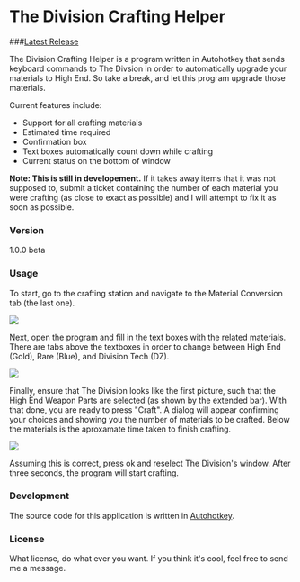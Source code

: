# The Division Crafting Helper

 ###[Latest Release](https://github.com/kylewill0725/DivisionCraftingHelper/releases/latest)

The Division Crafting Helper is a program written in Autohotkey that sends keyboard commands to The Divsion in order to automatically upgrade your materials to High End. So take a break, and let this program upgrade those materials.

Current features include:
  - Support for all crafting materials
  - Estimated time required
  - Confirmation box
  - Text boxes automatically count down while crafting
  - Current status on the bottom of window

**Note: This is still in developement.** If it takes away items that it was not supposed to, submit a ticket containing the number of each material you were crafting (as close to exact as possible) and I will attempt to fix it as soon as possible.

### **Version**
1.0.0 beta

### **Usage**

To start, go to the crafting station and navigate to the Material Conversion tab (the last one).

![](http://i.markdownnotes.com/2016-04-01_2.jpg)

Next, open the program and fill in the text boxes with the related materials. There are tabs above the textboxes in order to change between High End (Gold), Rare (Blue), and Division Tech (DZ).

![](http://i.markdownnotes.com/2016-04-01_3.png)

Finally, ensure that The Division looks like the first picture, such that the High End Weapon Parts are selected (as shown by the extended bar). With that done, you are ready to press "Craft". A dialog will appear confirming your choices and showing you the number of materials to be crafted. Below the materials is the aproxamate time taken to finish crafting.

![](http://i.markdownnotes.com/2016-04-01_4.png)

Assuming this is correct, press ok and reselect The Division's window. After three seconds, the program will start crafting.

### **Development**

The source code for this application is written in [Autohotkey](https://www.autohotkey.com).

### **License**

What license, do what ever you want. If you think it's cool, feel free to send me a message.
